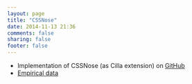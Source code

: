 ```yaml
---
layout: page
title: "CSSNose"
date: 2014-11-13 21:36
comments: false
sharing: false
footer: false
---
```



<p>
  
  * Implementation of CSSNose (as Cilla extension) on <a href="https://github.com/saltlab/cilla/tree/cillaplus">GitHub</a>
  * <a href="https://www.dropbox.com/s/g5k8kadcfybxvth/CSS%20Empirical%20Data.zip?dl=0">Empirical data</a>
  
<p> 
 